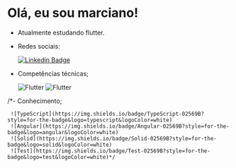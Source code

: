 # Olá, eu sou marciano!

- Atualmente estudando flutter.
- Redes sociais:

     [![Linkedin Badge](https://img.shields.io/badge/LinkedIn-0077B5?style=for-the-badge&logo=linkedin&logoColor=white)](https://br.linkedin.com/in/marciano-pereira-003a6619a?trk=public_profile_browsemap_profile-result-card_result-card_full-click)

- Competências técnicas;

     ![Flutter](https://img.shields.io/badge/Dart-0175C2?style=for-the-badge&logo=dart&logoColor=white)
     ![Flutter](https://img.shields.io/badge/Flutter-02569B?style=for-the-badge&logo=flutter&logoColor=white)
     
/*- Conhecimento;
     
     ![TypeScript](https://img.shields.io/badge/TypeScript-02569B?style=for-the-badge&logo=typescript&logoColor=white)
     ![Angular](https://img.shields.io/badge/Angular-02569B?style=for-the-badge&logo=angular&logoColor=white)
     ![Solid](https://img.shields.io/badge/Solid-02569B?style=for-the-badge&logo=solid&logoColor=white)
     ![Test](https://img.shields.io/badge/Test-02569B?style=for-the-badge&logo=test&logoColor=white)*/
